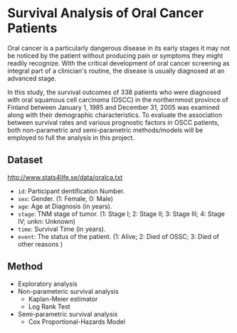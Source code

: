 # Survival Analysis of Oral Cancer Patients

Oral cancer is a particularly dangerous disease in its early stages it may not be noticed by the patient without producing pain or symptoms
they might readily recognize. With the critical development of oral cancer screening as integral part of a clinician's routine, the disease is usually diagnosed at an advanced stage. 


In this study, the survival outcomes of 338 patients who were diagnosed with oral squamous cell
carcinoma (OSCC) in the northernmost province of Finland between January 1, 1985 and
December 31, 2005 was examined along with their demographic characteristics. To evaluate
the association between survival rates and various prognostic factors in OSCC patients, both
non-parametric and semi-parametric methods/models will be employed to full the analysis
in this project.

## Dataset
http://www.stats4life.se/data/oralca.txt

* `id`: Participant dentification Number. 
* `sex`: Gender. (1: Female, 0: Male)
* `age`: Age at Diagnosis (in years).
* `stage`: TNM stage of tumor. (1: Stage I; 2: Stage II; 3: Stage III; 4: Stage IV; unkn: Unknown)
* `time`: Survival Time (in years).
* `event`: The status of the patient. (1: Alive; 2: Died of OSSC; 3: Died of other reasons )


## Method
* Exploratory analysis
* Non-parameteric survival analysis
  - Kaplan-Meier estimator
  - Log Rank Test
* Semi-parametric survival analysis
  - Cox Proportional-Hazards Model 
